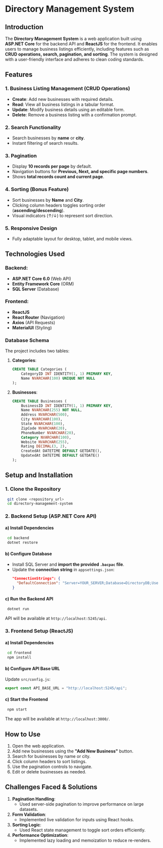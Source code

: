 # Directory Management System

## Introduction

The **Directory Management System** is a web application built using **ASP.NET Core** for the backend API and **ReactJS** for the frontend. It enables users to manage business listings efficiently, including features such as **CRUD operations, search, pagination, and sorting**. The system is designed with a user-friendly interface and adheres to clean coding standards.

## Features

### 1. Business Listing Management (CRUD Operations)

- **Create**: Add new businesses with required details.
- **Read**: View all business listings in a tabular format.
- **Update**: Modify business details using an editable form.
- **Delete**: Remove a business listing with a confirmation prompt.

### 2. Search Functionality

- Search businesses by **name** or **city**.
- Instant filtering of search results.

### 3. Pagination

- Display **10 records per page** by default.
- Navigation buttons for **Previous, Next, and specific page numbers**.
- Shows **total records count and current page**.

### 4. Sorting (Bonus Feature)

- Sort businesses by **Name** and **City**.
- Clicking column headers toggles sorting order (**ascending/descending**).
- Visual indicators (↑/↓) to represent sort direction.

### 5. Responsive Design

- Fully adaptable layout for desktop, tablet, and mobile views.

###

## Technologies Used

### Backend:

- **ASP.NET Core 6.0** (Web API)
- **Entity Framework Core** (ORM)
- **SQL Server** (Database)

### Frontend:

- **ReactJS**
- **React Router** (Navigation)
- **Axios** (API Requests)
- **MaterialUI** (Styling)

### Database Schema

The project includes two tables:

1. **Categories**:
   ```sql
   CREATE TABLE Categories (
       CategoryID INT IDENTITY(1, 1) PRIMARY KEY,
       Name NVARCHAR(100) UNIQUE NOT NULL
   );
   ```
2. **Businesses**:
   ```sql
   CREATE TABLE Businesses (
       BusinessID INT IDENTITY(1, 1) PRIMARY KEY,
       Name NVARCHAR(255) NOT NULL,
       Address NVARCHAR(500),
       City NVARCHAR(100),
       State NVARCHAR(100),
       ZipCode NVARCHAR(20),
       PhoneNumber NVARCHAR(20),
       Category NVARCHAR(100),
       Website NVARCHAR(255),
       Rating DECIMAL(3, 2),
       CreatedAt DATETIME DEFAULT GETDATE(),
       UpdatedAt DATETIME DEFAULT GETDATE()
   );
   ```

## Setup and Installation

### 1. Clone the Repository

```sh
 git clone <repository_url>
 cd directory-management-system
```

### 2. Backend Setup (ASP.NET Core API)

#### a) Install Dependencies

```sh
 cd backend
 dotnet restore
```

#### b) Configure Database

- Install SQL Server and **import the provided ****`.bacpac`**** file**.
- Update the **connection string** in `appsettings.json`:
  ```json
  "ConnectionStrings": {
    "DefaultConnection": "Server=YOUR_SERVER;Database=DirectoryDB;User Id=YOUR_USER;Password=YOUR_PASSWORD;"
  }
  ```

#### c) Run the Backend API

```sh
 dotnet run
```

API will be available at `http://localhost:5245/api`.

### 3. Frontend Setup (ReactJS)

#### a) Install Dependencies

```sh
 cd frontend
 npm install
```

#### b) Configure API Base URL

Update `src/config.js`:

```js
export const API_BASE_URL = "http://localhost:5245/api";
```

#### c) Start the Frontend

```sh
 npm start
```

The app will be available at `http://localhost:3000/`.

## How to Use

1. Open the web application.
2. Add new businesses using the **"Add New Business"** button.
3. Search for businesses by name or city.
4. Click column headers to sort listings.
5. Use the pagination controls to navigate.
6. Edit or delete businesses as needed.

## Challenges Faced & Solutions

1. **Pagination Handling**:
   - Used server-side pagination to improve performance on large datasets.
2. **Form Validation**:
   - Implemented live validation for inputs using React hooks.
3. **Sorting Logic**:
   - Used React state management to toggle sort orders efficiently.
4. **Performance Optimization**:
   - Implemented lazy loading and memoization to reduce re-renders.





